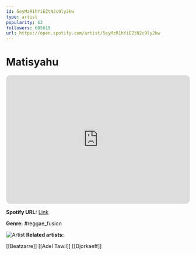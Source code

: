 ```yaml
---
id: 5eyMzR1hYiEZtN2c9ly2kw
type: artist
popularity: 63
followers: 605619
url: https://open.spotify.com/artist/5eyMzR1hYiEZtN2c9ly2kw
---
```

# Matisyahu

<iframe style="border-radius:12px" src="https://open.spotify.com/embed/artist/5eyMzR1hYiEZtN2c9ly2kw" width="100%" height="352" frameBorder="0" allowfullscreen="" allow="autoplay; clipboard-write; encrypted-media; fullscreen; picture-in-picture" loading="lazy"></iframe>

**Spotify URL:** [Link](https://open.spotify.com/artist/5eyMzR1hYiEZtN2c9ly2kw)

**Genre:**  #reggae_fusion

![Artist](https://i.scdn.co/image/ab6761610000e5eb9a3a73bffa0f14db7cb1f59f)
**Related artists:**

[[Beatzarre]]
[[Adel Tawil]]
[[Djorkaeff]]
